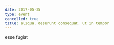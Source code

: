 ```yaml
---
date: 2017-05-25
type: event
cancelled: true
title: aliqua. deserunt consequat. ut in tempor
---
```

esse fugiat